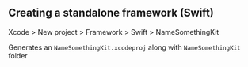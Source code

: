 

## Creating a standalone framework (Swift)

Xcode > New project > Framework > Swift > NameSomethingKit

Generates an `NameSomethingKit.xcodeproj` along with `NameSomethingKit` folder


